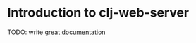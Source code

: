 # Introduction to clj-web-server

TODO: write [great documentation](http://jacobian.org/writing/what-to-write/)
